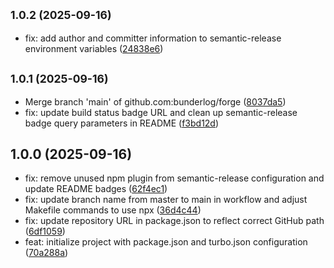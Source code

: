 ## <small>1.0.2 (2025-09-16)</small>

* fix: add author and committer information to semantic-release environment variables ([24838e6](https://github.com/bunderlog/forge/commit/24838e6))

## <small>1.0.1 (2025-09-16)</small>

* Merge branch 'main' of github.com:bunderlog/forge ([8037da5](https://github.com/bunderlog/forge/commit/8037da5))
* fix: update build status badge URL and clean up semantic-release badge query parameters in README ([f3bd12d](https://github.com/bunderlog/forge/commit/f3bd12d))

## 1.0.0 (2025-09-16)

* fix: remove unused npm plugin from semantic-release configuration and update README badges ([62f4ec1](https://github.com/bunderlog/forge/commit/62f4ec1))
* fix: update branch name from master to main in workflow and adjust Makefile commands to use npx ([36d4c44](https://github.com/bunderlog/forge/commit/36d4c44))
* fix: update repository URL in package.json to reflect correct GitHub path ([6df1059](https://github.com/bunderlog/forge/commit/6df1059))
* feat: initialize project with package.json and turbo.json configuration ([70a288a](https://github.com/bunderlog/forge/commit/70a288a))
